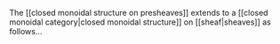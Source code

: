 

The [[closed monoidal structure on presheaves]] extends to a [[closed monoidal category|closed monoidal structure]] on [[sheaf|sheaves]] as follows...